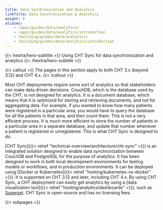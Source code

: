 ```yaml
---
title: Data Synchronization and Analytics
linkTitle: Data Synchronization & Analytics
weight: 9
aliases:
    - /apps/guides/data/analytics/
    - /apps/guides/data/analytics/introduction
    - /building/guides/data/analytics/
    - /building/guides/data/analytics/introduction
---
```


{{< hextra/hero-subtitle >}}
  Using CHT Sync for data synchronization and analytics
{{< /hextra/hero-subtitle >}}

{{< callout >}}
  The pages in this section apply to both CHT 3.x (beyond 3.12) and CHT 4.x. 
{{< /callout >}}

Most CHT deployments require some sort of analytics so that stakeholders can make data driven decisions. CouchDB, which is the database used by the CHT, is not designed for analytics. It is a document database, which means that it is optimized for storing and retrieving documents, and not for aggregating data. For example, if you wanted to know how many patients were registered in a particular area, you would have to query the database for all the patients in that area, and then count them. This is not a very efficient process. It is much more efficient to store the number of patients in a particular area in a separate database, and update that number whenever a patient is registered or unregistered. This is what CHT Sync is designed to do.

[CHT Sync]({{< relref "technical-overview/architecture/cht-sync" >}}) is an integrated solution designed to enable data synchronization between CouchDB and PostgreSQL for the purpose of analytics. It has been designed to work in both local development environments for testing models or workflows, and in production environments. It can be deployed using [Docker or Kubernetes]({{< relref "hosting/kubernetes-vs-docker" >}}). It is supported on CHT 3.12 and later, including CHT 4.x. By using CHT Sync, a CHT deployment can easily get analytics by using a [data visualization tool]({{< relref "hosting/analytics/dashboards" >}}), such as [Superset](https://superset.apache.org/). CHT Sync is open-source and has no licensing fees.

{{< subpages >}}
